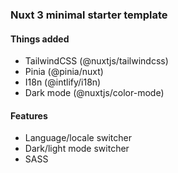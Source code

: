 ### Nuxt 3 minimal starter template

#### Things added
- TailwindCSS (@nuxtjs/tailwindcss)
- Pinia (@pinia/nuxt)
- I18n (@intlify/i18n)
- Dark mode (@nuxtjs/color-mode)

#### Features
- Language/locale switcher
- Dark/light mode switcher
- SASS
